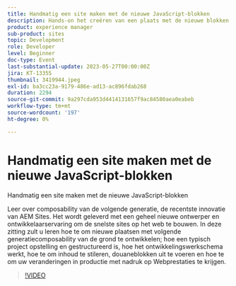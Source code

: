 ```yaml
---
title: Handmatig een site maken met de nieuwe JavaScript-blokken
description: Hands-on het creëren van een plaats met de nieuwe blokken van JavaScriptLeer over de composability van de volgende generatie, de recentste innovatie van AEM Sites. Het wordt geleverd met een geheel nieuwe ontwerper en ontwikkelaarservaring om de snelste sites op het web te bouwen. In deze zitting zult u leren hoe te om nieuwe plaatsen met volgende generatiecomposability van de grond te ontwikkelen; hoe een typisch project opstelling en gestructureerd is, hoe het ontwikkelingswerkschema werkt, hoe te om inhoud te stileren, douaneblokken uit te voeren en hoe te om uw veranderingen in productie met nadruk op Webprestaties te krijgen.
product: experience manager
sub-product: sites
topic: Development
role: Developer
level: Beginner
doc-type: Event
last-substantial-update: 2023-05-27T00:00:00Z
jira: KT-13355
thumbnail: 3419944.jpeg
exl-id: ba3cc23a-9179-486e-ad13-ac896fdab268
duration: 2294
source-git-commit: 9a297cda953d4414131657f9ac84580aea0eabeb
workflow-type: tm+mt
source-wordcount: '197'
ht-degree: 0%

---
```


# Handmatig een site maken met de nieuwe JavaScript-blokken

Handmatig een site maken met de nieuwe JavaScript-blokken

Leer over composability van de volgende generatie, de recentste innovatie van AEM Sites. Het wordt geleverd met een geheel nieuwe ontwerper en ontwikkelaarservaring om de snelste sites op het web te bouwen. In deze zitting zult u leren hoe te om nieuwe plaatsen met volgende generatiecomposability van de grond te ontwikkelen; hoe een typisch project opstelling en gestructureerd is, hoe het ontwikkelingswerkschema werkt, hoe te om inhoud te stileren, douaneblokken uit te voeren en hoe te om uw veranderingen in productie met nadruk op Webprestaties te krijgen.

>[!VIDEO](https://video.tv.adobe.com/v/3419944/?learn=on)
